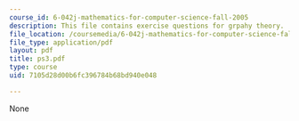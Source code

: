 ```yaml
---
course_id: 6-042j-mathematics-for-computer-science-fall-2005
description: This file contains exercise questions for grpahy theory.
file_location: /coursemedia/6-042j-mathematics-for-computer-science-fall-2005/7105d28d00b6fc396784b68bd940e048_ps3.pdf
file_type: application/pdf
layout: pdf
title: ps3.pdf
type: course
uid: 7105d28d00b6fc396784b68bd940e048

---
```

None